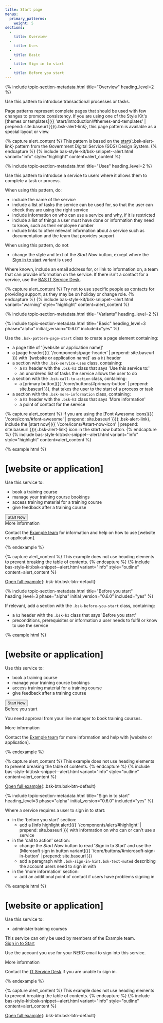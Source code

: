 ```yaml
---
title: Start page
menus:
  primary_patterns:
    weight: 5
sections:
  -
    title: Overview
  -
    title: Uses
  -
    title: Basic
  -
    title: Sign in to start
  -
    title: Before you start
---
```


{% include topic-section-metadata.html
  title="Overview"
  heading_level=2
%}

Use this pattern to introduce transactional processes or tasks.

Page patterns represent complete pages that should be used with few changes to promote consistency. If you are using
one of the Style Kit's
[themes or templates]({{ 'start/introduction/#themes-and-templates' | prepend: site.baseurl }}){:.bsk-alert-link}, this
page pattern is available as a special layout or view.

{% capture alert_content %}
This pattern is based on the
[start](https://design-system.service.gov.uk/patterns/start-pages/){:.bsk-alert-link} pattern from the Government
Digital Service (GDS) Design System.
{% endcapture %}
{% include bas-style-kit/bsk-snippet--alert.html
  variant="info"
  style="highlight"
  content=alert_content
%}

{% include topic-section-metadata.html
  title="Uses"
  heading_level=2
%}

Use this pattern to introduce a service to users where it allows them to complete a task or process.

When using this pattern, do:

* include the name of the service
* include a list of tasks the service can be used for, so that the user can check they are using the right service
* include information on who can use a service and why, if it is restricted
* include a list of things a user must have done or information they need to know, such as their employee number
* include links to other relevant information about a service such as documentation and the team that provides support

When using this pattern, do not:

* change the style and text of the *Start Now* button, except where the [Sign in to start](#sign-in-to-start) variant is
  used

Where known, include an email address for, or link to information on, a team that can provide information on the
service. If there isn't a contact for a service, use the [BAS IT Service Desk](https://servicedesk.bas.ac.uk).

{% capture alert_content %}
Try not to use specific people as contacts for providing support, as they may be on holiday or change role.
{% endcapture %}
{% include bas-style-kit/bsk-snippet--alert.html
  variant="warning"
  style="highlight"
  content=alert_content
%}

{% include topic-section-metadata.html
  title="Variants"
  heading_level=2
%}

{% include topic-section-metadata.html
  title="Basic"
  heading_level=3
  phase="alpha"
  initial_version="0.6.0"
  included="yes"
%}

Use the `.bsk-pattern-page-start` class to create a page element containing:

* a page title of '[website or application name]'
* a [page header]({{ '/components/page-header' | prepend: site.baseurl }}) with '[website or application name]' as a
  `h1` header
* a section with the `.bsk-service-uses` class, containing:
  * a `h2` header with the `.bsk-h3` class that says 'Use this service to:'
  * an unordered list of tasks the service allows the user to do
* a section with the `.bsk-call-to-action` class, containing:
  * a [primary button]({{ '/core/buttons/#primary-button' | prepend: site.baseurl }}), that takes the user to the start
    of a process or task
* a section with the `.bsk-more-information` class, containing:
  * a `h2` header with the `.bsk-h3` class that says 'More information'
  * a point of contact for the service

{% capture alert_content %}
If you are using the [Font Awesome icons]({{ '/core/icons/#font-awesome' | prepend: site.baseurl }}){:.bsk-alert-link},
include the [start now]({{ '/core/icons/#start-now-icon' | prepend: site.baseurl }}){:.bsk-alert-link} icon in the
*start now* button.
{% endcapture %}
{% include bas-style-kit/bsk-snippet--alert.html
  variant="info"
  style="highlight"
  content=alert_content
%}

{% example html %}
<main class="bsk-pattern-start">
  <h1 class="bsk-page-header">[website or application]</h1>
  <section class="bsk-service-uses">
    <div class="bsk-h3">Use this service to:</div>
    <ul>
      <li>book a training course</li>
      <li>manage your training course bookings</li>
      <li>access training material for a training course</li>
      <li>give feedback after a training course</li>
    </ul>
  </section>
  <section class="bsk-call-to-action">
    <button class="bsk-btn bsk-btn-primary bsk-btn-lg">Start Now <i class="fa-fw fas fa-chevron-right"></i></button>
  </section>
  <section class="bsk-more-information">
    <div class="bsk-h3">More information</div>
    <p>Contact the <a href="#">Example team</a> for information and help on how to use [website or application].</p>
  </section>
</main>
{% endexample %}

{% capture alert_content %}
This example does not use heading elements to prevent breaking the table of contents.
{% endcapture %}
{% include bas-style-kit/bsk-snippet--alert.html
  variant="info"
  style="outline"
  content=alert_content
%}

[Open full example](https://style-kit-testbed.web.bas.ac.uk/master/p/0012--start-basic.html){:.bsk-btn.bsk-btn-default}

{% include topic-section-metadata.html
  title="Before you start"
  heading_level=3
  phase="alpha"
  initial_version="0.6.0"
  included="yes"
%}

If relevant, add a section with the `.bsk-before-you-start` class, containing:
  * a `h2` header with the `.bsk-h3` class that says 'Before you start'
  * preconditions, prerequisites or information a user needs to fulfil or know to use the service

{% example html %}
<main class="bsk-pattern-start">
  <h1 class="bsk-page-header">[website or application]</h1>
  <section class="bsk-service-uses">
    <div class="bsk-h3">Use this service to:</div>
    <ul>
      <li>book a training course</li>
      <li>manage your training course bookings</li>
      <li>access training material for a training course</li>
      <li>give feedback after a training course</li>
    </ul>
  </section>
  <section class="bsk-call-to-action">
    <button class="bsk-btn bsk-btn-primary bsk-btn-lg">Start Now <i class="fa-fw fas fa-chevron-right"></i></button>
  </section>
  <section class="bsk-before-you-start">
    <div class="bsk-h3">Before you start</div>
    <p>You need approval from your line manager to book training courses.</p>
  </section>
  <section class="bsk-more-information">
    <div class="bsk-h3">More information</div>
    <p>Contact the <a href="#">Example team</a> for more information and help with [website or application].</p>
  </section>
</main>
{% endexample %}

{% capture alert_content %}
This example does not use heading elements to prevent breaking the table of contents.
{% endcapture %}
{% include bas-style-kit/bsk-snippet--alert.html
  variant="info"
  style="outline"
  content=alert_content
%}

[Open full example](https://style-kit-testbed.web.bas.ac.uk/master/p/0014--start-before-you-start.html){:.bsk-btn.bsk-btn-default}

{% include topic-section-metadata.html
  title="Sign in to start"
  heading_level=3
  phase="alpha"
  initial_version="0.6.0"
  included="yes"
%}

Where a service requires a user to sign in to start:

* in the 'before you start' section:
  * add a [info highlight alert]({{ '/components/alert/#highlight' | prepend: site.baseurl }}) with information on who
    can or can't use a service
* in the 'call to action' section:
  * change the *Start Now* button to read 'Sign in to Start' and use the
[Microsoft sign in button variant]({{ '/core/buttons/#microsoft-sign-in-button' | prepend: site.baseurl }})
  * add a paragraph with `.bsk-sign-in-hint.bsk-text-muted` describing the account users need to sign in with
* in the 'more information' section:
  * add an additional point of contact if users have problems signing in

{% example html %}
<main class="bsk-pattern-start">
  <h1 class="bsk-page-header">[website or application]</h1>
  <section class="bsk-service-uses">
    <div class="bsk-h3">Use this service to:</div>
    <ul>
      <li>administer training courses</li>
    </ul>
    <div class="bsk-alert bsk-alert-highlight bsk-alert-info">This service can only be used by members of the Example
    team.</div>
  </section>
  <section class="bsk-call-to-action">
    <a class="bsk-btn bsk-btn-ms-account bsk-btn-lg" href="#">
      <object class="bsk-ms-pictogram" type="image/svg+xml" data="{{ site.data.variables.cdn_base }}/{% include bsk-version.html %}/img/logos-symbols/ms-pictogram.svg"></object>
      Sign in to Start
    </a>
    <p class="bsk-sign-in-hint bsk-text-muted">Use the account you use for your NERC email to sign into this service.</p>
  </section>
  <section class="bsk-more-information">
    <div class="bsk-h3">More information</div>
    <p>Contact the <a href="mailto:servicedesk@bas.ac.uk">IT Service Desk</a> if you are unable to sign in.</p>
  </section>
</main>
{% endexample %}

{% capture alert_content %}
This example does not use heading elements to prevent breaking the table of contents.
{% endcapture %}
{% include bas-style-kit/bsk-snippet--alert.html
  variant="info"
  style="outline"
  content=alert_content
%}

[Open full example](https://style-kit-testbed.web.bas.ac.uk/master/p/0015--start-microsoft-sign-in.html){:.bsk-btn.bsk-btn-default}
